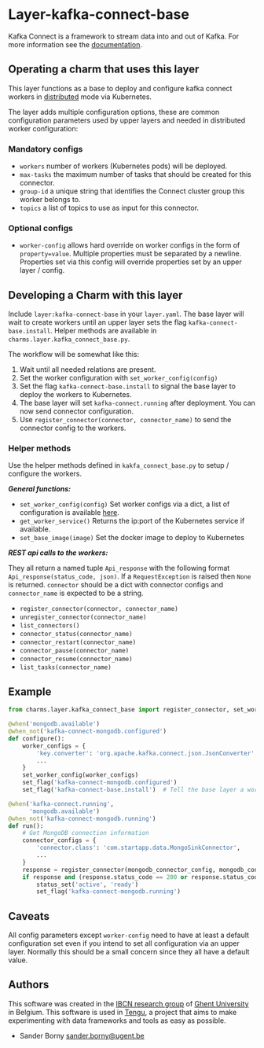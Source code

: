 # Layer-kafka-connect-base

Kafka Connect is a framework to stream data into and out of Kafka. For more information see the [documentation](https://docs.confluent.io/current/connect/concepts.html#concepts).

## Operating a charm that uses this layer
This layer functions as a base to deploy and configure kafka connect workers in [distributed](https://docs.confluent.io/current/connect/userguide.html#distributed-mode) mode via Kubernetes. 

The layer adds multiple configuration options, these are common configuration parameters used by upper layers and needed in distributed worker configuration:
### Mandatory configs
- `workers` number of workers (Kubernetes pods) will be deployed.
- `max-tasks` the maximum number of tasks that should be created for this connector. 
- `group-id` a unique string that identifies the Connect cluster group this worker belongs to.
- `topics` a list of topics to use as input for this connector.
### Optional configs
- `worker-config` allows hard override on worker configs in the form of `property=value`. Multiple properties must be separated by a newline. Properties set via this config will override properties set by an upper layer / config.

## Developing a Charm with this layer
Include `layer:kafka-connect-base` in your `layer.yaml`. The base layer will wait to create workers until an upper layer sets the flag `kafka-connect-base.install`. Helper methods are available in `charms.layer.kafka_connect_base.py`.

The workflow will be somewhat like this:
1. Wait until all needed relations are present. 
2. Set the worker configuration with `set_worker_config(config)`
3. Set the flag `kafka-connect-base.install` to signal the base layer to deploy the workers to Kubernetes.
4. The base layer will set `kafka-connect.running` after deployment. You can now send connector configuration.
5. Use `register_connector(connector, connector_name)` to send the connector config to the workers.

### Helper methods
 Use the helper methods defined in `kakfa_connect_base.py` to setup / configure the workers.

***General functions:***
 - `set_worker_config(config)`  Set worker configs via a dict, a list of configuration is available [here](https://docs.confluent.io/current/connect/allconfigs.html#connect-allconfigs).
 - `get_worker_service()` Returns the ip:port of the Kubernetes service if available.
 - `set_base_image(image)` Set the docker image to deploy to Kubernetes

 ***REST api calls to the workers:***
 
 They all return a named tuple `Api_response` with the following format `Api_response(status_code, json)`.  If a `RequestException` is raised then `None` is returned. `connector` should be a dict with connector configs and `connector_name` is expected to be a string.
 - `register_connector(connector, connector_name)`
 - `unregister_connector(connector_name)`
 - `list_connectors()`
 - `connector_status(connector_name)`
 - `connector_restart(connector_name)`
 - `connector_pause(connector_name)`
 - `connector_resume(connector_name)`
 - `list_tasks(connector_name)`

## Example
```python
from charms.layer.kafka_connect_base import register_connector, set_worker_config

@when('mongodb.available')
@when_not('kafka-connect-mongodb.configured')
def configure():	
	worker_configs = {
		'key.converter': 'org.apache.kafka.connect.json.JsonConverter',
		...
    }
    set_worker_config(worker_configs)
    set_flag('kafka-connect-mongodb.configured')
    set_flag('kafka-connect-base.install')  # Tell the base layer a worker config is ready !

@when('kafka-connect.running',
      'mongodb.available')
@when_not('kafka-connect-mongodb.running')
def run():
    # Get MongoDB connection information
	connector_configs = {
		'connector.class': 'com.startapp.data.MongoSinkConnector',
		...
	}
	response = register_connector(mongodb_connector_config, mongodb_connector_name)
    if response and (response.status_code == 200 or response.status_code == 201):
        status_set('active', 'ready')
        set_flag('kafka-connect-mongodb.running')  
```

## Caveats
All config parameters except `worker-config` need to have at least a default configuration set even if you intend to set all configuration via an upper layer. Normally this should be a small concern since they all have a default value.

## Authors

This software was created in the [IBCN research group](https://www.ibcn.intec.ugent.be/) of [Ghent University](https://www.ugent.be/en) in Belgium. This software is used in [Tengu](https://tengu.io), a project that aims to make experimenting with data frameworks and tools as easy as possible.

 - Sander Borny <sander.borny@ugent.be>
